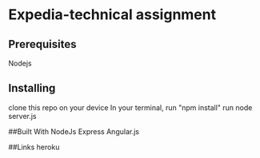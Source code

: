 # Expedia-technical assignment

## Prerequisites
Nodejs

## Installing
clone this repo on your device
In your terminal, run "npm install"
run node server.js

##Built With
NodeJs
Express
Angular.js

##Links
heroku